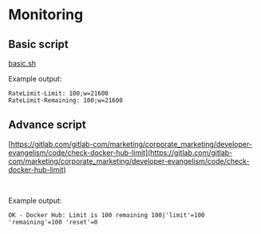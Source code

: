 # Monitoring

## Basic script
[basic.sh](basic.sh)

Example output:​
```
RateLimit-Limit: 100;w=21600​
RateLimit-Remaining: 100;w=21600
```

## Advance script
[https://gitlab.com/gitlab-com/marketing/corporate_marketing/developer-evangelism/code/check-docker-hub-limit](https://gitlab.com/gitlab-com/marketing/corporate_marketing/developer-evangelism/code/check-docker-hub-limit)

​

Example output:​
```
OK - Docker Hub: Limit is 100 remaining 100|'limit'=100 'remaining'=100 'reset'=0
```
